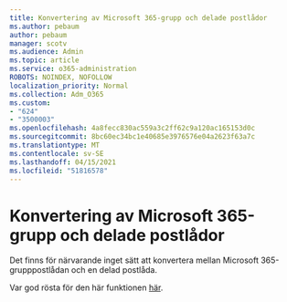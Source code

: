 ```yaml
---
title: Konvertering av Microsoft 365-grupp och delade postlådor
ms.author: pebaum
author: pebaum
manager: scotv
ms.audience: Admin
ms.topic: article
ms.service: o365-administration
ROBOTS: NOINDEX, NOFOLLOW
localization_priority: Normal
ms.collection: Adm_O365
ms.custom:
- "624"
- "3500003"
ms.openlocfilehash: 4a8fecc830ac559a3c2ff62c9a120ac165153d0c
ms.sourcegitcommit: 8bc60ec34bc1e40685e3976576e04a2623f63a7c
ms.translationtype: MT
ms.contentlocale: sv-SE
ms.lasthandoff: 04/15/2021
ms.locfileid: "51816578"
---
```

# <a name="conversion-of-microsoft-365-group-and-shared-mailboxes"></a>Konvertering av Microsoft 365-grupp och delade postlådor

Det finns för närvarande inget sätt att konvertera mellan Microsoft 365-grupppostlådan och en delad postlåda.

Var god rösta för den här funktionen [här](https://aka.ms/M365GroupToShared).
